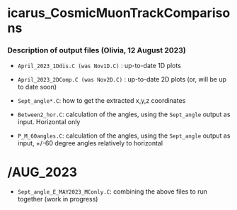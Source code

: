 # icarus_CosmicMuonTrackComparisons

### Description of output files (Olivia, 12 August 2023)

* `April_2023_1Ddis.C (was Nov1D.C)` : up-to-date 1D plots

* `April_2023_2DComp.C (was Nov2D.C)` : up-to-date 2D plots (or, will be up to date soon)

* `Sept_angle*.C`: how to get the extracted x,y,z coordinates
* `Between2_hor.C`: calculation of the angles, using the `Sept_angle` output as input. Horizontal only
* `P_M_60angles.C`: calculation of the angles, using the `Sept_angle` output as input, +/-60 degree angles relatively to horizontal

# /AUG_2023

* `Sept_angle_E_MAY2023_MConly.C`: combining the above files to run together (work in progress)
